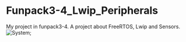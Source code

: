 # Funpack3-4_Lwip_Peripherals
My project in funpack3-4. A project about FreeRTOS, Lwip and Sensors. 
![System](https://i0.hdslb.com/bfs/new_dyn/7169057a396edc715e859efb492896f619323805.png@720w_406h_1e_1c.avif,"system");
